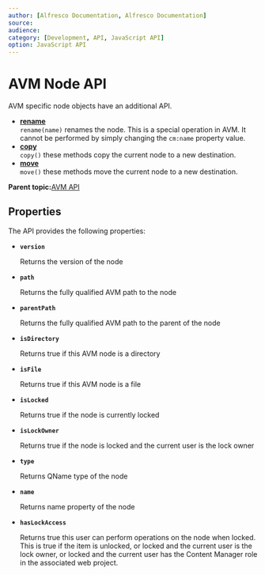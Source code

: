 ```yaml
---
author: [Alfresco Documentation, Alfresco Documentation]
source: 
audience: 
category: [Development, API, JavaScript API]
option: JavaScript API
---
```


# AVM Node API

AVM specific node objects have an additional API.

-   **[rename](../references/API-JS-avm-node-rename.md)**  
 `rename(name)` renames the node. This is a special operation in AVM. It cannot be performed by simply changing the `cm:name` property value.
-   **[copy](../references/API-JS-avm-node-copy.md)**  
 `copy()` these methods copy the current node to a new destination.
-   **[move](../references/API-JS-avm-node-move.md)**  
 `move()` these methods move the current node to a new destination.

**Parent topic:**[AVM API](../references/API-JS-AVM.md)

## Properties

The API provides the following properties:

-   **`version`**

    Returns the version of the node

-   **`path`**

    Returns the fully qualified AVM path to the node

-   **`parentPath`**

    Returns the fully qualified AVM path to the parent of the node

-   **`isDirectory`**

    Returns true if this AVM node is a directory

-   **`isFile`**

    Returns true if this AVM node is a file

-   **`isLocked`**

    Returns true if the node is currently locked

-   **`isLockOwner`**

    Returns true if the node is locked and the current user is the lock owner

-   **`type`**

    Returns QName type of the node

-   **`name`**

    Returns name property of the node

-   **`hasLockAccess`**

    Returns true this user can perform operations on the node when locked. This is true if the item is unlocked, or locked and the current user is the lock owner, or locked and the current user has the Content Manager role in the associated web project.



